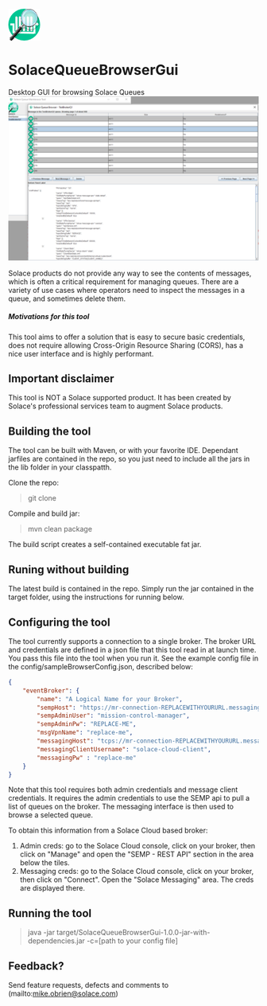 ![Project Logo](./SolaceQueueBrowserGui/config/queueBrowserIcon.png "Queue Browser Logo")

# SolaceQueueBrowserGui
Desktop GUI for browsing Solace Queues
![Screenshot](./screenshot.png "Screenshot")

Solace products do not provide any way to see the contents of messages, which is often a critical requirement for managing queues. There are a variety of use cases where operators need to inspect the messages in a queue, and sometimes delete them. 

##### Motivations for this tool
This tool aims to offer a solution that is easy to secure basic credentials, does not require allowing  Cross-Origin Resource Sharing (CORS), has a nice user interface and is highly performant.

## Important disclaimer
This tool is NOT a Solace supported product. It has been created by Solace's professional services team to augment Solace products. 

## Building the tool
The tool can be built with Maven, or with your favorite IDE. Dependant jarfiles are contained in the repo, so you just need to include all the jars in the lib folder in your classpatth.

Clone the repo:
> git clone <this repo>

Compile and build jar:
> mvn clean package

The build script creates a self-contained executable fat jar.

## Runing without building

The latest build is contained in the repo. Simply run the jar contained in the target folder, using the instructions for running below.

## Configuring the tool
The tool currently supports a connection to a single broker. The broker URL and credentials are defined in a json file that this tool read in at launch time. You pass this file into the tool when you run it. See the example config file in the config/sampleBrowserConfig.json, described below:

```json
{
	"eventBroker": {
		"name": "A Logical Name for your Broker",
		"sempHost": "https://mr-connection-REPLACEWITHYOURURL.messaging.solace.cloud:943/SEMP/v2/config",
		"sempAdminUser": "mission-control-manager",
		"sempAdminPw": "REPLACE-ME",
		"msgVpnName": "replace-me",
		"messagingHost": "tcps://mr-connection-REPLACEWITHYOURURL.messaging.solace.cloud:55443",
		"messagingClientUsername": "solace-cloud-client",
		"messagingPw" : "replace-me"
	}
}
```
Note that this tool requires both admin credentials and message client credentials. It requires the admin credentials to use the SEMP api to pull a list of queues on the broker. The messaging interface is then used to browse a selected queue. 

To obtain this information from a Solace Cloud based broker:
1. Admin creds: go to the Solace Cloud console, click on your broker, then click on "Manage" and open the "SEMP - REST API" section in the area below the tiles. 
2. Messaging creds: go to the Solace Cloud console, click on your broker, then click on "Connect". Open the "Solace Messaging" area. The creds are displayed there.  

## Running the tool
> java -jar target/SolaceQueueBrowserGui-1.0.0-jar-with-dependencies.jar -c=[path to your config file]

## Feedback?
Send feature requests, defects and comments to (mailto:mike.obrien@solace.com)


